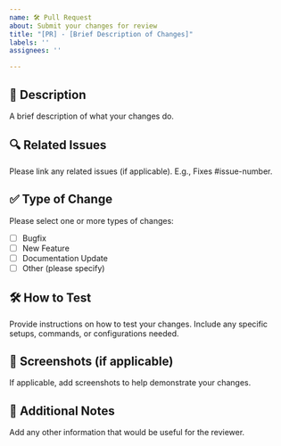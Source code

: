 ```yaml
---
name: 🛠️ Pull Request
about: Submit your changes for review
title: "[PR] - [Brief Description of Changes]"
labels: ''
assignees: ''

---
```


## 📄 Description
A brief description of what your changes do.

## 🔍 Related Issues
Please link any related issues (if applicable). E.g., Fixes #issue-number.

## ✅ Type of Change
Please select one or more types of changes:
- [ ] Bugfix
- [ ] New Feature
- [ ] Documentation Update
- [ ] Other (please specify)

## 🛠️ How to Test
Provide instructions on how to test your changes. Include any specific setups, commands, or configurations needed.

## 📸 Screenshots (if applicable)
If applicable, add screenshots to help demonstrate your changes.

## 🌟 Additional Notes
Add any other information that would be useful for the reviewer.
